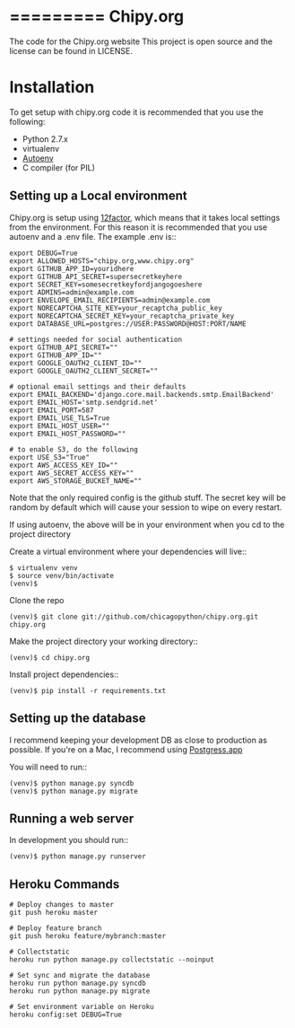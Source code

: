 =========
Chipy.org
=========

The code for the Chipy.org website
This project is open source and the license can be found in LICENSE.


Installation
============

To get setup with chipy.org code it is recommended that you use the following:

 * Python 2.7.x
 * virtualenv
 * [Autoenv](https://github.com/kennethreitz/autoenv)
 * C compiler (for PIL)

Setting up a Local environment
------------------------------

Chipy.org is setup using [12factor](http://12factor.net), which means that it takes local settings from the environment. For this reason it is recommended that you use autoenv and a .env file. The example .env is::

    export DEBUG=True
    export ALLOWED_HOSTS="chipy.org,www.chipy.org"
    export GITHUB_APP_ID=youridhere
    export GITHUB_API_SECRET=supersecretkeyhere
    export SECRET_KEY=somesecretkeyfordjangogoeshere
    export ADMINS=admin@example.com
    export ENVELOPE_EMAIL_RECIPIENTS=admin@example.com
    export NORECAPTCHA_SITE_KEY=your_recaptcha_public_key
    export NORECAPTCHA_SECRET_KEY=your_recaptcha_private_key
    export DATABASE_URL=postgres://USER:PASSWORD@HOST:PORT/NAME

    # settings needed for social authentication
    export GITHUB_API_SECRET=""
    export GITHUB_APP_ID=""
    export GOOGLE_OAUTH2_CLIENT_ID=""
    export GOOGLE_OAUTH2_CLIENT_SECRET=""

    # optional email settings and their defaults
    export EMAIL_BACKEND='django.core.mail.backends.smtp.EmailBackend'
    export EMAIL_HOST='smtp.sendgrid.net'
    export EMAIL_PORT=587
    export EMAIL_USE_TLS=True
    export EMAIL_HOST_USER=""
    export EMAIL_HOST_PASSWORD=""

    # to enable S3, do the following
    export USE_S3="True"
    export AWS_ACCESS_KEY_ID=""
    export AWS_SECRET_ACCESS_KEY=""
    export AWS_STORAGE_BUCKET_NAME=""

Note that the only required config is the github stuff. The secret key will be random by default which will cause your session to wipe on every restart.

If using autoenv, the above will be in your environment when you cd to the project directory

Create a virtual environment where your dependencies will live::

    $ virtualenv venv
    $ source venv/bin/activate
    (venv)$

Clone the repo

    (venv)$ git clone git://github.com/chicagopython/chipy.org.git chipy.org

Make the project directory your working directory::

    (venv)$ cd chipy.org

Install project dependencies::

    (venv)$ pip install -r requirements.txt

Setting up the database
-----------------------

I recommend keeping your development DB as close to production as possible. If you're on a Mac, I recommend using [Postgress.app](http://postgresapp.com)

You will need to run::

    (venv)$ python manage.py syncdb
    (venv)$ python manage.py migrate

Running a web server
--------------------

In development you should run::

    (venv)$ python manage.py runserver


Heroku Commands
-------------------------------

    # Deploy changes to master
    git push heroku master

    # Deploy feature branch  
    git push heroku feature/mybranch:master

    # Collectstatic
    heroku run python manage.py collectstatic --noinput

    # Set sync and migrate the database
    heroku run python manage.py syncdb
    heroku run python manage.py migrate

    # Set environment variable on Heroku
    heroku config:set DEBUG=True
